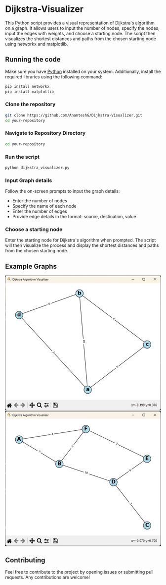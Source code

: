 # Dijkstra-Visualizer

This Python script provides a visual representation of Dijkstra's algorithm on a graph. It allows users to input the number of nodes, specify the nodes, input the edges with weights, and choose a starting node. The script then visualizes the shortest distances and paths from the chosen starting node using networkx and matplotlib.

## Running the code
Make sure you have [Python](https://www.python.org/) installed on your system. Additionally, install the required libraries using the following command:
```bash
pip install networkx
pip install matplotlib
```

### Clone the repository
```bash
git clone https://github.com/AnanteshG/Dijkstra-Visualizer.git
cd your-repository
```

### Navigate to Repository Directory
```bash
cd your-repository
```

### Run the script
```bash
python dijkstra_visualizer.py
```

### Input Graph details
Follow the on-screen prompts to input the graph details:

- Enter the number of nodes
- Specify the name of each node
- Enter the number of edges
- Provide edge details in the format: source, destination, value

### Choose a starting node
Enter the starting node for Dijkstra's algorithm when prompted.
The script will then visualize the process and display the shortest distances and paths from the chosen starting node.

## Example Graphs
![Example-1](image1.png)
![Example-2](image2.png)

## Contributing
Feel free to contribute to the project by opening issues or submitting pull requests. Any contributions are welcome!

